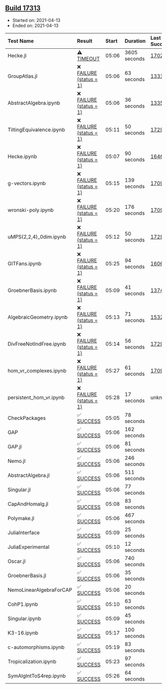 ## [Build 17313](https://oscarci.mathematik.uni-kl.de/job/oscar/17313/)

* Started on: 2021-04-13
* Ended on: 2021-04-13

| Test Name    | Result | Start | Duration | Last Success | First Failure |
|:-------------|:-------|:------|:---------|:-------------|:--------------|
| Hecke.jl | ⚠ [TIMEOUT](https://oscarci.mathematik.uni-kl.de/job/oscar/17313/artifact/logs/build-17313/Hecke.jl.log) | 05:06 | 3605 seconds | [17022](https://oscarci.mathematik.uni-kl.de/job/oscar/17022/) | [17023](https://oscarci.mathematik.uni-kl.de/job/oscar/17023/) |
| GroupAtlas.jl | ❌ [FAILURE (status = 1)](https://oscarci.mathematik.uni-kl.de/job/oscar/17313/artifact/logs/build-17313/GroupAtlas.jl.log) | 05:06 | 63 seconds | [13311](https://oscarci.mathematik.uni-kl.de/job/oscar/13311/) | [13312](https://oscarci.mathematik.uni-kl.de/job/oscar/13312/) |
| AbstractAlgebra.ipynb | ❌ [FAILURE (status = 1)](https://oscarci.mathematik.uni-kl.de/job/oscar/17313/artifact/logs/build-17313/AbstractAlgebra.ipynb.log) | 05:06 | 36 seconds | [13355](https://oscarci.mathematik.uni-kl.de/job/oscar/13355/) | [13356](https://oscarci.mathematik.uni-kl.de/job/oscar/13356/) |
| TiltingEquivalence.ipynb | ❌ [FAILURE (status = 1)](https://oscarci.mathematik.uni-kl.de/job/oscar/17313/artifact/logs/build-17313/TiltingEquivalence.ipynb.log) | 05:11 | 50 seconds | [17297](https://oscarci.mathematik.uni-kl.de/job/oscar/17297/) | [17298](https://oscarci.mathematik.uni-kl.de/job/oscar/17298/) |
| Hecke.ipynb | ❌ [FAILURE (status = 1)](https://oscarci.mathematik.uni-kl.de/job/oscar/17313/artifact/logs/build-17313/Hecke.ipynb.log) | 05:07 | 90 seconds | [16463](https://oscarci.mathematik.uni-kl.de/job/oscar/16463/) | [16464](https://oscarci.mathematik.uni-kl.de/job/oscar/16464/) |
| g-vectors.ipynb | ❌ [FAILURE (status = 1)](https://oscarci.mathematik.uni-kl.de/job/oscar/17313/artifact/logs/build-17313/g-vectors.ipynb.log) | 05:15 | 139 seconds | [17099](https://oscarci.mathematik.uni-kl.de/job/oscar/17099/) | [17100](https://oscarci.mathematik.uni-kl.de/job/oscar/17100/) |
| wronski-poly.ipynb | ❌ [FAILURE (status = 1)](https://oscarci.mathematik.uni-kl.de/job/oscar/17313/artifact/logs/build-17313/wronski-poly.ipynb.log) | 05:20 | 176 seconds | [17098](https://oscarci.mathematik.uni-kl.de/job/oscar/17098/) | [17099](https://oscarci.mathematik.uni-kl.de/job/oscar/17099/) |
| uMPS(2,2,4)_0dim.ipynb | ❌ [FAILURE (status = 1)](https://oscarci.mathematik.uni-kl.de/job/oscar/17313/artifact/logs/build-17313/uMPS-2-2-4-_0dim.ipynb.log) | 05:12 | 50 seconds | [17297](https://oscarci.mathematik.uni-kl.de/job/oscar/17297/) | [17298](https://oscarci.mathematik.uni-kl.de/job/oscar/17298/) |
| GITFans.ipynb | ❌ [FAILURE (status = 1)](https://oscarci.mathematik.uni-kl.de/job/oscar/17313/artifact/logs/build-17313/GITFans.ipynb.log) | 05:25 | 94 seconds | [16068](https://oscarci.mathematik.uni-kl.de/job/oscar/16068/) | [16069](https://oscarci.mathematik.uni-kl.de/job/oscar/16069/) |
| GroebnerBasis.ipynb | ❌ [FAILURE (status = 1)](https://oscarci.mathematik.uni-kl.de/job/oscar/17313/artifact/logs/build-17313/GroebnerBasis.ipynb.log) | 05:09 | 41 seconds | [13748](https://oscarci.mathematik.uni-kl.de/job/oscar/13748/) | [13749](https://oscarci.mathematik.uni-kl.de/job/oscar/13749/) |
| AlgebraicGeometry.ipynb | ❌ [FAILURE (status = 1)](https://oscarci.mathematik.uni-kl.de/job/oscar/17313/artifact/logs/build-17313/AlgebraicGeometry.ipynb.log) | 05:13 | 71 seconds | [15322](https://oscarci.mathematik.uni-kl.de/job/oscar/15322/) | [15323](https://oscarci.mathematik.uni-kl.de/job/oscar/15323/) |
| DivFreeNotIndFree.ipynb | ❌ [FAILURE (status = 1)](https://oscarci.mathematik.uni-kl.de/job/oscar/17313/artifact/logs/build-17313/DivFreeNotIndFree.ipynb.log) | 05:14 | 56 seconds | [17297](https://oscarci.mathematik.uni-kl.de/job/oscar/17297/) | [17298](https://oscarci.mathematik.uni-kl.de/job/oscar/17298/) |
| hom_vr_complexes.ipynb | ❌ [FAILURE (status = 1)](https://oscarci.mathematik.uni-kl.de/job/oscar/17313/artifact/logs/build-17313/hom_vr_complexes.ipynb.log) | 05:27 | 61 seconds | [17099](https://oscarci.mathematik.uni-kl.de/job/oscar/17099/) | [17100](https://oscarci.mathematik.uni-kl.de/job/oscar/17100/) |
| persistent_hom_vr.ipynb | ❌ [FAILURE (status = 1)](https://oscarci.mathematik.uni-kl.de/job/oscar/17313/artifact/logs/build-17313/persistent_hom_vr.ipynb.log) | 05:28 | 17 seconds | unknown | unknown |
| CheckPackages | ✅ [SUCCESS](https://oscarci.mathematik.uni-kl.de/job/oscar/17313/artifact/logs/build-17313/CheckPackages.log) | 05:05 | 78 seconds |  |  |
| GAP | ✅ [SUCCESS](https://oscarci.mathematik.uni-kl.de/job/oscar/17313/artifact/logs/build-17313/GAP.log) | 05:06 | 162 seconds |  |  |
| GAP.jl | ✅ [SUCCESS](https://oscarci.mathematik.uni-kl.de/job/oscar/17313/artifact/logs/build-17313/GAP.jl.log) | 05:06 | 81 seconds |  |  |
| Nemo.jl | ✅ [SUCCESS](https://oscarci.mathematik.uni-kl.de/job/oscar/17313/artifact/logs/build-17313/Nemo.jl.log) | 05:06 | 246 seconds |  |  |
| AbstractAlgebra.jl | ✅ [SUCCESS](https://oscarci.mathematik.uni-kl.de/job/oscar/17313/artifact/logs/build-17313/AbstractAlgebra.jl.log) | 05:06 | 511 seconds |  |  |
| Singular.jl | ✅ [SUCCESS](https://oscarci.mathematik.uni-kl.de/job/oscar/17313/artifact/logs/build-17313/Singular.jl.log) | 05:06 | 77 seconds |  |  |
| CapAndHomalg.jl | ✅ [SUCCESS](https://oscarci.mathematik.uni-kl.de/job/oscar/17313/artifact/logs/build-17313/CapAndHomalg.jl.log) | 05:08 | 83 seconds |  |  |
| Polymake.jl | ✅ [SUCCESS](https://oscarci.mathematik.uni-kl.de/job/oscar/17313/artifact/logs/build-17313/Polymake.jl.log) | 05:06 | 467 seconds |  |  |
| JuliaInterface | ✅ [SUCCESS](https://oscarci.mathematik.uni-kl.de/job/oscar/17313/artifact/logs/build-17313/JuliaInterface.log) | 05:09 | 25 seconds |  |  |
| JuliaExperimental | ✅ [SUCCESS](https://oscarci.mathematik.uni-kl.de/job/oscar/17313/artifact/logs/build-17313/JuliaExperimental.log) | 05:10 | 12 seconds |  |  |
| Oscar.jl | ✅ [SUCCESS](https://oscarci.mathematik.uni-kl.de/job/oscar/17313/artifact/logs/build-17313/Oscar.jl.log) | 05:06 | 740 seconds |  |  |
| GroebnerBasis.jl | ✅ [SUCCESS](https://oscarci.mathematik.uni-kl.de/job/oscar/17313/artifact/logs/build-17313/GroebnerBasis.jl.log) | 05:06 | 35 seconds |  |  |
| NemoLinearAlgebraForCAP | ✅ [SUCCESS](https://oscarci.mathematik.uni-kl.de/job/oscar/17313/artifact/logs/build-17313/NemoLinearAlgebraForCAP.log) | 05:06 | 20 seconds |  |  |
| CohP1.ipynb | ✅ [SUCCESS](https://oscarci.mathematik.uni-kl.de/job/oscar/17313/artifact/logs/build-17313/CohP1.ipynb.log) | 05:10 | 63 seconds |  |  |
| Singular.ipynb | ✅ [SUCCESS](https://oscarci.mathematik.uni-kl.de/job/oscar/17313/artifact/logs/build-17313/Singular.ipynb.log) | 05:09 | 45 seconds |  |  |
| K3-16.ipynb | ✅ [SUCCESS](https://oscarci.mathematik.uni-kl.de/job/oscar/17313/artifact/logs/build-17313/K3-16.ipynb.log) | 05:17 | 100 seconds |  |  |
| c-automorphisms.ipynb | ✅ [SUCCESS](https://oscarci.mathematik.uni-kl.de/job/oscar/17313/artifact/logs/build-17313/c-automorphisms.ipynb.log) | 05:19 | 83 seconds |  |  |
| Tropicalization.ipynb | ✅ [SUCCESS](https://oscarci.mathematik.uni-kl.de/job/oscar/17313/artifact/logs/build-17313/Tropicalization.ipynb.log) | 05:23 | 97 seconds |  |  |
| SymAlgIntToS4rep.ipynb | ✅ [SUCCESS](https://oscarci.mathematik.uni-kl.de/job/oscar/17313/artifact/logs/build-17313/SymAlgIntToS4rep.ipynb.log) | 05:26 | 64 seconds |  |  |
